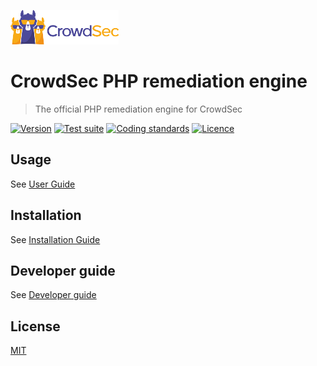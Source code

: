 ![CrowdSec Logo](https://raw.githubusercontent.com/crowdsecurity/php-remediation-engine/main/docs/images/logo_crowdsec.png)

# CrowdSec PHP remediation engine

> The official PHP remediation engine for CrowdSec

[![Version](https://img.shields.io/github/v/release/crowdsecurity/php-remediation-engine?include_prereleases)](https://github.com/crowdsecurity/php-remediation-engine/releases/)
[![Test suite](https://github.com/crowdsecurity/php-remediation-engine/actions/workflows/unit-and-integration-test.yml/badge.svg)](https://github.com/crowdsecurity/php-remediation-engine/actions/workflows/unit-and-integration-test.yml)
[![Coding standards](https://github.com/crowdsecurity/php-remediation-engine/actions/workflows/coding-standards.yml/badge.svg)](https://github.com/crowdsecurity/php-remediation-engine/actions/workflows/coding-standards.yml)
[![Licence](https://img.shields.io/github/license/crowdsecurity/php-remediation-engine)](https://github.com/crowdsecurity/php-remediation-engine/blob/main/LICENSE)


## Usage

See [User Guide](https://github.com/crowdsecurity/php-remediation-engine/blob/main/docs/USER_GUIDE.md)

## Installation

See [Installation Guide](https://github.com/crowdsecurity/php-remediation-engine/blob/main/docs/INSTALLATION_GUIDE.md)

## Developer guide

See [Developer guide](https://github.com/crowdsecurity/php-remediation-engine/blob/main/docs/DEVELOPER.md)


## License

[MIT](https://github.com/crowdsecurity/php-remediation-engine/blob/main/LICENSE)
